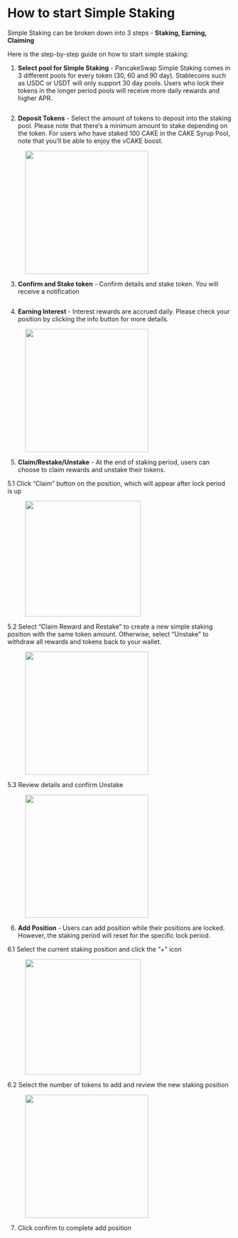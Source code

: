 # How to start Simple Staking

Simple Staking can be broken down into 3 steps - **Staking, Earning, Claiming**

Here is the step-by-step guide on how to start simple staking:

1. **Select pool for Simple Staking** -  PancakeSwap Simple Staking comes in 3 different pools for every token (30, 60 and 90 day). Stablecoins such as USDC or USDT will only support 30 day pools. Users who lock their tokens in the longer period pools will receive more daily rewards and higher APR.

<figure><img src="../../.gitbook/assets/Simple Staking 1" alt=""><figcaption></figcaption></figure>

2. **Deposit Tokens** - Select the amount of tokens to deposit into the staking pool. Please note that there’s a minimum amount to stake depending on the token. For users who have staked 100 CAKE in the CAKE Syrup Pool, note that you’ll be able to enjoy the vCAKE boost.

<figure><img src="../../.gitbook/assets/Simple Staking 2.png" alt="" width="277"><figcaption></figcaption></figure>

3. **Confirm and Stake token** - Confirm details and stake token. You will receive a notification&#x20;

<figure><img src="../../.gitbook/assets/Simple Staking 3.png" alt=""><figcaption></figcaption></figure>

4. **Earning Interest** - Interest rewards are accrued daily. Please check your position by clicking the info button for more details.

<figure><img src="../../.gitbook/assets/Simple Staking 4.png" alt="" width="277"><figcaption></figcaption></figure>

5. **Claim/Restake/Unstake** - At the end of staking period, users can choose to claim rewards and unstake their tokens.

5.1 Click “Claim” button on the position, which will appear after lock period is up

<figure><img src="../../.gitbook/assets/Simple Staking 5.png" alt="" width="260"><figcaption></figcaption></figure>

5.2 Select “Claim Reward and Restake” to create a new simple staking position with the same token amount. Otherwise, select “Unstake” to withdraw all rewards and tokens back to your wallet.

<figure><img src="../../.gitbook/assets/Simple Staking 6.png" alt="" width="277"><figcaption></figcaption></figure>

5.3 Review details and confirm Unstake

<figure><img src="../../.gitbook/assets/Simple Staking 7.png" alt="" width="277"><figcaption></figcaption></figure>

6. **Add Position** - Users can add position while their positions are locked. However, the staking period will reset for the specific lock period.

6.1 Select the current staking position and click the “+” icon

<figure><img src="../../.gitbook/assets/Simple Staking 8.png" alt="" width="260"><figcaption></figcaption></figure>

6.2 Select the number of tokens to add and review the new staking position

<figure><img src="../../.gitbook/assets/Simple Staking 10.png" alt="" width="277"><figcaption></figcaption></figure>

7. Click confirm to complete add position
